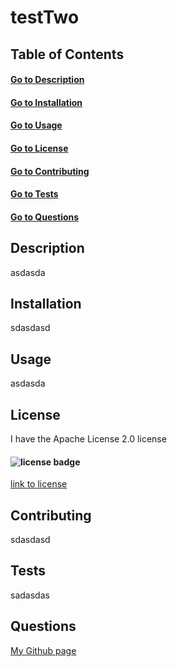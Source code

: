 # testTwo

  ## Table of Contents
  #### [Go to Description](##description)
  #### [Go to Installation](##installation)
  #### [Go to Usage](##usage)
  #### [Go to License](##license)
  #### [Go to Contributing](##contributing)
  #### [Go to Tests](##tests)
  #### [Go to Questions](##questions)
  
  
  ## Description
  asdasda
  
  ## Installation
  sdasdasd
  
  ## Usage
  asdasda
  
  ## License
  I have the Apache License 2.0 license
 #### ![license badge](https://img.shields.io/badge/License-Apache_2.0-blue.svg)
  [link to license](https://opensource.org/license/apache-2-0/)

  ## Contributing
  sdasdasd
  
  ## Tests
  sadasdas
  
  ## Questions
  [My Github page](dasd)

